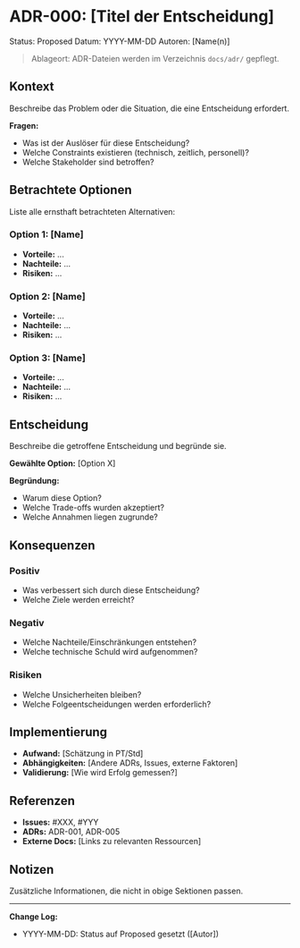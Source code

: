 # ADR-000: [Titel der Entscheidung]

Status: Proposed
Datum: YYYY-MM-DD
Autoren: [Name(n)]

> Ablageort: ADR-Dateien werden im Verzeichnis `docs/adr/` gepflegt.

## Kontext

Beschreibe das Problem oder die Situation, die eine Entscheidung erfordert.

**Fragen:**

- Was ist der Auslöser für diese Entscheidung?
- Welche Constraints existieren (technisch, zeitlich, personell)?
- Welche Stakeholder sind betroffen?

## Betrachtete Optionen

Liste alle ernsthaft betrachteten Alternativen:

### Option 1: [Name]

- **Vorteile:** ...
- **Nachteile:** ...
- **Risiken:** ...

### Option 2: [Name]

- **Vorteile:** ...
- **Nachteile:** ...
- **Risiken:** ...

### Option 3: [Name]

- **Vorteile:** ...
- **Nachteile:** ...
- **Risiken:** ...

## Entscheidung

Beschreibe die getroffene Entscheidung und begründe sie.

**Gewählte Option:** [Option X]

**Begründung:**

- Warum diese Option?
- Welche Trade-offs wurden akzeptiert?
- Welche Annahmen liegen zugrunde?

## Konsequenzen

### Positiv

- Was verbessert sich durch diese Entscheidung?
- Welche Ziele werden erreicht?

### Negativ

- Welche Nachteile/Einschränkungen entstehen?
- Welche technische Schuld wird aufgenommen?

### Risiken

- Welche Unsicherheiten bleiben?
- Welche Folgeentscheidungen werden erforderlich?

## Implementierung

- **Aufwand:** [Schätzung in PT/Std]
- **Abhängigkeiten:** [Andere ADRs, Issues, externe Faktoren]
- **Validierung:** [Wie wird Erfolg gemessen?]

## Referenzen

- **Issues:** #XXX, #YYY
- **ADRs:** ADR-001, ADR-005
- **Externe Docs:** [Links zu relevanten Ressourcen]

## Notizen

Zusätzliche Informationen, die nicht in obige Sektionen passen.

---

**Change Log:**

- YYYY-MM-DD: Status auf Proposed gesetzt ([Autor])
